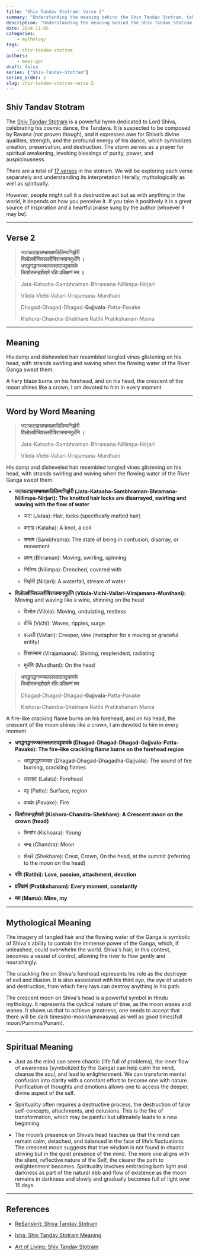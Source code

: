```yaml
---
title: "Shiv Tandav Stotram: Verse 2"
summary: "Understanding the meaning behind the Shiv Tandav Stotram, taking a detailed look at the second verse, and uncovering its true meaning."
description: "Understanding the meaning behind the Shiv Tandav Stotram, taking a detailed look at the second verse, and uncovering its true meaning."
date: 2024-11-05
categories:
    - mythology
tags:
    - shiv-tandav-stotram
authors:
    - meet-gor
draft: false
series: ["Shiv-Tandav-Stotram"]
series_order: 2
slug: shiv-tandav-stotram-verse-2
---
```



## Shiv Tandav Stotram

The [Shiv Tandav Stotram](https://en.wikipedia.org/wiki/Shiva_Tandava_Stotra) is a powerful hymn dedicated to Lord Shiva, celebrating his cosmic dance, the Tandava. It is suspected to be composed by Ravana (not proven though), and it expresses awe for Shiva’s divine qualities, strength, and the profound energy of his dance, which symbolizes creation, preservation, and destruction. The storm serves as a prayer for spiritual awakening, invoking blessings of purity, power, and auspiciousness.

There are a total of [17 verses](https://hindi.webdunia.com/aarti-chalisa/shiv-tandav-stotram-114100100059_1.html) in the stotram. We will be exploring each verse separately and understanding its interpretation literally, mythologically as well as spiritually.

However, people might call it a destructive act but as with anything in the world, it depends on how you perceive it. If you take it positively it is a great source of inspiration and a heartful praise sung by the author (whoever it may be).

---

## Verse 2

> **जटाकटाहसम्भ्रमभ्रमन्निलिम्पनिर्झरी  
> विलोलवीचिवल्लरीविराजमानमूर्धनि ।  
> धगद्धगद्धगज्ज्वलल्ललाटपट्टपावके  
> किशोरचन्द्रशेखरे रतिः प्रतिक्षणं मम ॥**

> Jata-Kataaha-Sambhraman-Bhramana-Nillimpa-Nirjari
> 
> Vilola-Vichi-Vallari-Virajamana-Murdhani
> 
> Dhagad-Dhagad-Dhagad-**Gajjvala**\-Patta-Pavake
> 
> Kishora-Chandra-Shekhare Ratihi Pratikshanam Mama

---

## Meaning

His damp and disheveled hair resembled tangled vines glistening on his head, with strands swirling and waving when the flowing water of the River Ganga swept them.

A fiery blaze burns on his forehead, and on his head, the crescent of the moon shines like a crown, I am devoted to him in every moment

---

## Word by Word Meaning

> **जटाकटाहसम्भ्रमभ्रमन्निलिम्पनिर्झरी  
> विलोलवीचिवल्लरीविराजमानमूर्धनि ।**
> 
> Jata-Kataaha-Sambhraman-Bhramana-Nillimpa-Nirjari
> 
> Vilola-Vichi-Vallari-Virajamana-Murdhani

His damp and disheveled hair resembled tangled vines glistening on his head, with strands swirling and waving when the flowing water of the River Ganga swept them.

* **जटाकटाहसम्भ्रमभ्रमन्निलिम्पनिर्झरी (Jata-Kataaha-Sambhraman-Bhramana-Nillimpa-Nirjari): The knotted hair locks are disarrayed, swirling and waving with the flow of water**
    
    * जटा (Jataa): Hair, locks (specifically matted hair)
        
    * कटाह (Kataha): A knot, a coil
        
    * सम्भ्रम (Sambhrama): The state of being in confusion, disarray, or movement
        
    * भ्रमन् (Bhraman): Moving, swirling, spinning
        
    * निलिम्प (Nilimpa): Drenched, covered with
        
    * निर्झरी (Nirjari): A waterfall, stream of water
        
* **विलोलवीचिवल्लरीविराजमानमूर्धनि (Vilola-Vichi-Vallari-Virajamana-Murdhani):** Moving and waving like a wine, shinning on the head
    
    * विलोल (Vilola): Moving, undulating, restless
        
    * वीचि (Vichi): Waves, ripples, surge
        
    * वल्लरी (Vallari): Creeper, vine (metaphor for a moving or graceful entity)
        
    * विराजमान (Virajamaana): Shining, resplendent, radiating
        
    * मूर्धनि (Murdhani): On the head
        

> **धगद्धगद्धगज्ज्वलल्ललाटपट्टपावके  
> किशोरचन्द्रशेखरे रतिः प्रतिक्षणं मम**
> 
> Dhagad-Dhagad-Dhagad-**Gajjvala**\-Patta-Pavake
> 
> Kishora-Chandra-Shekhare Ratihi Pratikshanam Mama

A fire-like cracking flame burns on his forehead, and on his head, the crescent of the moon shines like a crown, I am devoted to him in every moment

* **धगद्धगद्धगज्ज्वलल्ललाटपट्टपावके (Dhagad-Dhagad-Dhagad-Gajjvala-Patta-Pavake): The fire-like crackling flame burns on the forehead region**
    
    * धगद्धगद्धगज्ज्वल (Dhagad-Dhagad-Dhagadha-Gajjvala): The sound of fire burning, crackling flames
        
    * ल्ललाट (Lalata): Forehead
        
    * पट्ट (Patta): Surface, region
        
    * पावके (Pavake): Fire
        
* **किशोरचन्द्रशेखरे (Kishora-Chandra-Shekhare): A Crescent moon on the crown (head)**
    
    * किशोर (Kishoara): Young
        
    * चन्द्र (Chandra): Moon
        
    * शेखरे (Shekhare): Crest, Crown, On the head, at the summit (referring to the moon on the head)
        
* **रतिः (Ratihi): Love, passion, attachment, devotion**
    
* **प्रतिक्षणं (Pratikshanam): Every moment, constantly**
    
* **मम (Mama): Mine, my**
    

---

## Mythological Meaning

The imagery of tangled hair and the flowing water of the Ganga is symbolic of Shiva's ability to contain the immense power of the Ganga, which, if unleashed, could overwhelm the world. Shiva's hair, in this context, becomes a vessel of control, allowing the river to flow gently and nourishingly.

The crackling fire on Shiva's forehead represents his role as the destroyer of evil and illusion. It is also associated with his third eye, the eye of wisdom and destruction, from which fiery rays can destroy anything in his path.

The crescent moon on Shiva's head is a powerful symbol in Hindu mythology. It represents the cyclical nature of time, as the moon waxes and wanes. It shows us that to achieve greatness, one needs to accept that there will be dark times(no-moon/amavasyaa) as well as good times(full moon/Purnima/Punam).

---

## Spiritual Meaning

* Just as the mind can seem chaotic (life full of problems), the inner flow of awareness (symbolized by the Ganga) can help calm the mind, cleanse the soul, and lead to enlightenment. We can transform mental confusion into clarity with a constant effort to become one with nature. Purification of thoughts and emotions allows one to access the deeper, divine aspect of the self.
    
* Spirituality often requires a destructive process, the destruction of false self-concepts, attachments, and delusions. This is the fire of transformation, which may be painful but ultimately leads to a new beginning.
    
* The moon’s presence on Shiva’s head teaches us that the mind can remain calm, detached, and balanced in the face of life’s fluctuations. The crescent moon suggests that true wisdom is not found in chaotic striving but in the quiet presence of the mind. The more one aligns with the silent, reflective nature of the Self, the clearer the path to enlightenment becomes. Spirituality involves embracing both light and darkness as part of the natural ebb and flow of existence as the moon remains in darkness and slowly and gradually becomes full of light over 15 days.
    

---

## References

* [ReSanskrit: Shiva Tandav Stotram](https://resanskrit.com/blogs/blog-post/shiv-tandav-stotram-lyrics-hindi-english-translation)
    
* [Isha: Shiv Tandav Stotram Meaning](https://isha.sadhguru.org/mahashivratri/hi/shiva/shiv-tandav-stotram-lyrics-in-hindi/)
    
* [Art of Living: Shiv Tandav Stotram](https://www.artofliving.org/in-en/mahashivratri/shiv-tandav-stotram-lyrics-meaning-benefits)

